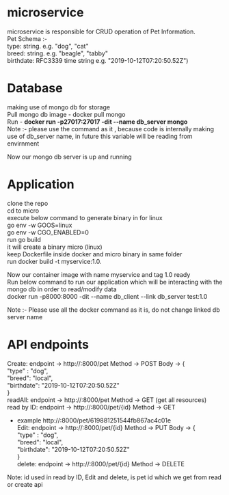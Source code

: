 # microservice
microservice is responsible for CRUD operation of Pet Information.  
Pet Schema :-  
  type: string. e.g. "dog", "cat"  
  breed: string. e.g. "beagle", "tabby"  
  birthdate: RFC3339 time string e.g. "2019-10-12T07:20:50.52Z")  
  
# Database  
making use of mongo db for storage    
Pull mongo db image - docker pull mongo  
Run - **docker run -p27017:27017 -dit --name db_server  mongo**  
Note :- please use the command as it , because code is internally making use of db_server name, in future this variable will be reading from envirnment  
  
Now our mongo db server is up and running  


# Application  
  
clone the repo  
cd to micro  
execute below command to generate binary in for linux  
go env -w GOOS=linux  
go env -w CGO_ENABLED=0  
run go build  
it will create a binary micro (linux)  
keep Dockerfile inside docker and micro binary in same folder  
run  docker build -t myservice:1.0.  
  
Now our container image with name myservice and tag 1.0 ready  
Run below command to run our application which will be interacting with the mongo db in order to read/modify data  
docker run -p8000:8000 -dit --name db_client --link db_server test:1.0  
  
Note :- Please use all the docker command as it is, do not change linked db server name  
  
# API endpoints  
Create: endpoint -> http://<hostmachine ip address>:8000/pet Method -> POST Body -> {  
  "type" : "dog",  
  "breed": "local",  
  "birthdate": "2019-10-12T07:20:50.52Z"  
}  
readAll: endpoint -> http://<hostmachine ip address>:8000/pet Method -> GET  (get all resources)  
read by ID: endpoint -> http://<hostmachine ip address>:8000/pet/{id} Method -> GET  
- example http://<hostmachine ip address>:8000/pet/619881251544fb867ac4c01e  
Edit: endpoint -> http://<hostmachine ip address>:8000/pet/{id} Method -> PUT Body -> {  
  "type" : "dog",  
  "breed": "local",  
  "birthdate": "2019-10-12T07:20:50.52Z"  
}  
delete: endpoint -> http://<hostmachine ip address>:8000/pet/{id} Method -> DELETE  
  
Note: id used in read by ID, Edit and delete, is pet id which we get from read or create api  

